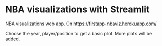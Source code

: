 # NBA visualizations with Streamlit

NBA visualizations web app. On https://firstapp-nbaviz.herokuapp.com/

Choose the year, player/position to get a basic plot. More plots will be added.
